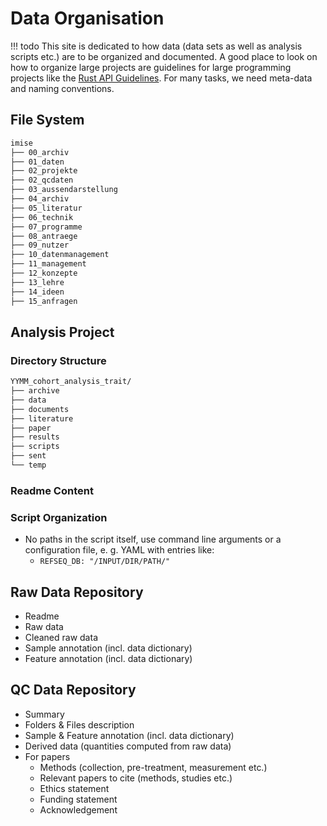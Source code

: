 # Data Organisation

!!! todo
    This site is dedicated to how data (data sets as well as analysis scripts
    etc.) are to be organized and documented. A good place to look on how to
    organize large projects are guidelines for large programming projects like
    the [Rust API Guidelines](https://rust-lang.github.io/api-guidelines/). For
    many tasks, we need meta-data and naming conventions.

## File System

```bash
imise
├── 00_archiv
├── 01_daten
├── 02_projekte
├── 02_qcdaten
├── 03_aussendarstellung
├── 04_archiv
├── 05_literatur
├── 06_technik
├── 07_programme
├── 08_antraege
├── 09_nutzer
├── 10_datenmanagement
├── 11_management
├── 12_konzepte
├── 13_lehre
├── 14_ideen
├── 15_anfragen
```

## Analysis Project

### Directory Structure

```bash
YYMM_cohort_analysis_trait/
├── archive
├── data
├── documents
├── literature
├── paper
├── results
├── scripts
├── sent
└── temp
```

### Readme Content

### Script Organization

* No paths in the script itself, use command line arguments or a configuration
  file, e. g. YAML with entries like:
    * `REFSEQ_DB: "/INPUT/DIR/PATH/"`

## Raw Data Repository

* Readme
* Raw data
* Cleaned raw data
* Sample annotation (incl. data dictionary)
* Feature annotation (incl. data dictionary)

## QC Data Repository

* Summary
* Folders & Files description
* Sample & Feature annotation (incl. data dictionary)
* Derived data (quantities computed from raw data)
* For papers
    * Methods (collection, pre-treatment, measurement etc.)
    * Relevant papers to cite (methods, studies etc.)
    * Ethics statement
    * Funding statement
    * Acknowledgement

